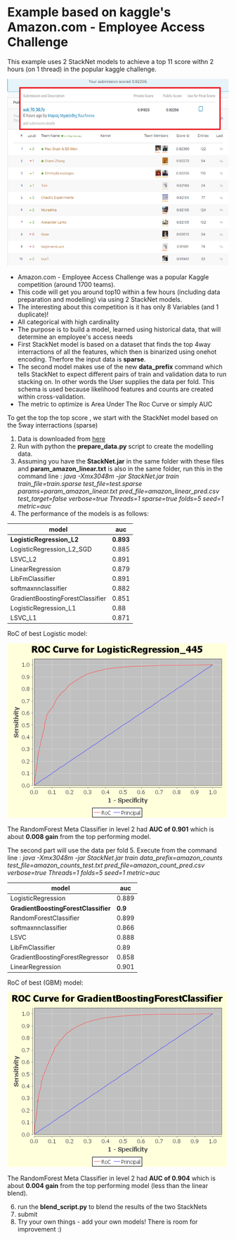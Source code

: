 # Example based on kaggle's Amazon.com - Employee Access Challenge 

This example uses 2 StackNet models to achieve a top 11 score withn 2 hours (on 1 thread) in the popular kaggle challenge.

![Alt text](/example/example_amazon/images/top_11_score.png?raw=true "top 11 score") 

* Amazon.com - Employee Access Challenge was a popular Kaggle competition (around 1700 teams).
* This code will get you around top10 within a few hours (including data preparation and modelling) via using 2 StackNet models.
* The interesting about this competition is it has only 8 Variables (and 1 duplicate)! 
* All categorical with high cardinality
* The purpose is to build a model, learned using historical data, that will determine an employee's access needs 
* First StackNet model is based on a dataset that finds the top 4way interractions of all the features, which then is binarized using onehot encoding. Therfore the input data is **sparse**.
* The second model makes use of the new **data_prefix** command which tells StackNet to expect different pairs of train and validation data to run stacking on. In other words the User supplies the data per fold. This schema is used because likelihood features and counts are created within cross-validation.
* The metric to optimize is Area Under The Roc Curve or simply AUC

To get the top the top score , we start with the StackNet model based on the 5way interractions (sparse)

1. Data is downloaded from [here](https://www.kaggle.com/c/amazon-employee-access-challenge) 
2. Run with python the **prepare_data.py** script to create the modelling data. 
3. Assuming you have the **StackNet.jar** in the same folder with these files and **param_amazon_linear.txt** is also in the same folder, run this in the command line : *java -Xmx3048m -jar StackNet.jar train train_file=train.sparse test_file=test.sparse params=param_amazon_linear.txt pred_file=amazon_linear_pred.csv test_target=false verbose=true Threads=1 sparse=true folds=5 seed=1 metric=auc* 
4. The performance of the models is as follows:

model | auc
--- | ---
**LogisticRegression_L2**  | **0.893**
LogisticRegression_L2_SGD  | 0.885
LSVC_L2  | 0.891
LinearRegression  | 0.879
LibFmClassifier  | 0.891
softmaxnnclassifier  | 0.882
GradientBoostingForestClassifier  | 0.851
LogisticRegression_L1  | 0.88
LSVC_L1   | 0.871

RoC of best Logistic model:

![Alt text](/example/example_amazon/images/best_linear_model.png?raw=true "best linear model") 

The RandomForest Meta Classifier in level 2 had **AUC of 0.901** which is about **0.008 gain** from the top performing model.

The second part will use the data per fold 
5. Execute from the command line : *java -Xmx3048m -jar StackNet.jar train data_prefix=amazon_counts test_file=amazon_counts_test.txt  pred_file=amazon_count_pred.csv  verbose=true Threads=1 folds=5 seed=1 metric=auc*


model | auc
--- | ---
LogisticRegression  | 0.889
**GradientBoostingForestClassifier**  | **0.9**
RandomForestClassifier  | 0.899
softmaxnnclassifier  | 0.866
LSVC  | 0.888
LibFmClassifier  | 0.89
GradientBoostingForestRegressor  | 0.858
LinearRegression  | 0.901

RoC of best (GBM)  model:

![Alt text](/example/example_amazon/images/best_count_model.png?raw=true "best count model") 

The RandomForest Meta Classifier in level 2 had **AUC of 0.904** which is about **0.004 gain** from the top performing model (less than the linear blend).

6. run the **blend_script.py** to blend the results of the two StackNets
7. submit
8. Try your own things - add your own models! There is room for improvement :)  

